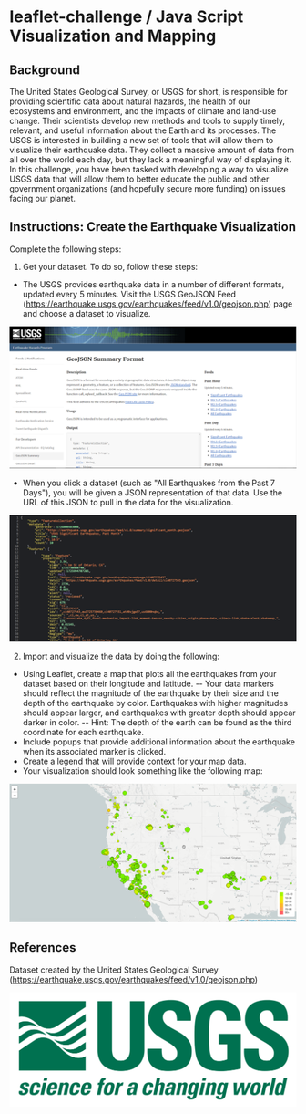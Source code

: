 # leaflet-challenge / Java Script Visualization and Mapping

Background
-------------------------
The United States Geological Survey, or USGS for short, is responsible for providing scientific data about natural hazards, the health of our ecosystems and environment, and the impacts of climate and land-use change. Their scientists develop new methods and tools to supply timely, relevant, and useful information about the Earth and its processes.
The USGS is interested in building a new set of tools that will allow them to visualize their earthquake data. They collect a massive amount of data from all over the world each day, but they lack a meaningful way of displaying it. In this challenge, you have been tasked with developing a way to visualize USGS data that will allow them to better educate the public and other government organizations (and hopefully secure more funding) on issues facing our planet.

Instructions: Create the Earthquake Visualization
-------------------------
Complete the following steps:
1. Get your dataset. To do so, follow these steps:
- The USGS provides earthquake data in a number of different formats, updated every 5 minutes. Visit the USGS GeoJSON Feed (https://earthquake.usgs.gov/earthquakes/feed/v1.0/geojson.php) page and choose a dataset to visualize.

![3-Data](https://github.com/alanisrperez/leaflet-challenge/blob/main/Images/3-Data.png)

- When you click a dataset (such as "All Earthquakes from the Past 7 Days"), you will be given a JSON representation of that data. Use the URL of this JSON to pull in the data for the visualization.

![4-JSON](https://github.com/alanisrperez/leaflet-challenge/blob/main/Images/4-JSON.png)

2. Import and visualize the data by doing the following:
- Using Leaflet, create a map that plots all the earthquakes from your dataset based on their longitude and latitude.
-- Your data markers should reflect the magnitude of the earthquake by their size and the depth of the earthquake by color. Earthquakes with higher magnitudes should appear larger, and earthquakes with greater depth should appear darker in color.
-- Hint: The depth of the earth can be found as the third coordinate for each earthquake.
- Include popups that provide additional information about the earthquake when its associated marker is clicked.
- Create a legend that will provide context for your map data.
- Your visualization should look something like the following map:

![2-BasicMap](https://github.com/alanisrperez/leaflet-challenge/blob/main/Images/2-BasicMap.png)

References
-------------------------
Dataset created by the United States Geological Survey (https://earthquake.usgs.gov/earthquakes/feed/v1.0/geojson.php)

![1-Logo](https://github.com/alanisrperez/leaflet-challenge/blob/main/Images/1-Logo.png)